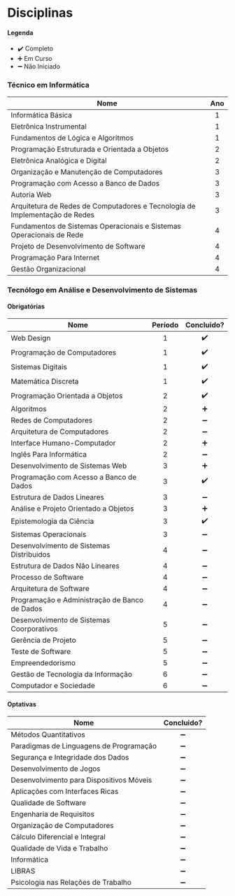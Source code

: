 
# Disciplinas

#### Legenda
* :heavy_check_mark:  Completo
* :heavy_plus_sign:   Em Curso
* :heavy_minus_sign:  Não Iniciado

### Técnico em Informática

| Nome                                                                        | Ano |
| --------------------------------------------------------------------------- |:---:|
| Informática Básica                                                          | 1   |
| Eletrônica Instrumental                                                     | 1   |
| Fundamentos de Lógica e Algoritmos                                          | 1   |
| Programação Estruturada e Orientada a Objetos                               | 2   |
| Eletrônica Analógica e Digital                                              | 2   |
| Organização e Manutenção de Computadores                                    | 3   |
| Programação com Acesso a Banco de Dados                                     | 3   |
| Autoria Web                                                                 | 3   |
| Arquitetura de Redes de Computadores e Tecnologia de Implementação de Redes | 3   |
| Fundamentos de Sistemas Operacionais e Sistemas Operacionais de Rede        | 4   |
| Projeto de Desenvolvimento de Software                                      | 4   |
| Programação Para Internet                                                   | 4   |
| Gestão Organizacional                                                       | 4   |

### Tecnólogo em Análise e Desenvolvimento de Sistemas

#### Obrigatórias

| Nome                                                                        | Período |   Concluido? |
| --------------------------------------------------------------------------- |:-:| :----------------: |
| Web Design                                                                  | 1 | :heavy_check_mark: |
| Programação de Computadores                                                 | 1 | :heavy_check_mark: |
| Sistemas Digitais                                                           | 1 | :heavy_check_mark: |
| Matemática Discreta                                                         | 1 | :heavy_check_mark: |
| Programação Orientada a Objetos                                             | 2 | :heavy_check_mark: |
| Algoritmos                                                                  | 2 | :heavy_plus_sign: |
| Redes de Computadores                                                       | 2 | :heavy_minus_sign: |
| Arquitetura de Computadores                                                 | 2 | :heavy_minus_sign: |
| Interface Humano-Computador                                                 | 2 | :heavy_plus_sign: |
| Inglês Para Informática                                                     | 2 | :heavy_minus_sign: |
| Desenvolvimento de Sistemas Web                                             | 3 | :heavy_plus_sign: |
| Programação com Acesso a Banco de Dados                                     | 3 | :heavy_check_mark: |
| Estrutura de Dados Lineares                                                 | 3 | :heavy_minus_sign: |
| Análise e Projeto Orientado a Objetos                                       | 3 | :heavy_plus_sign: |
| Epistemologia da Ciência                                                    | 3 | :heavy_check_mark: |
| Sistemas Operacionais                                                       | 3 | :heavy_minus_sign: |
| Desenvolvimento de Sistemas Distribuidos                                    | 4 | :heavy_minus_sign: |
| Estrutura de Dados Não Lineares                                             | 4 | :heavy_minus_sign: |
| Processo de Software                                                        | 4 | :heavy_minus_sign: |
| Arquitetura de Software                                                     | 4 | :heavy_minus_sign: |
| Programação e Administração de Banco de Dados                               | 4 | :heavy_minus_sign: |
| Desenvolvimento de Sistemas Coorporativos                                   | 5 | :heavy_minus_sign: |
| Gerência de Projeto                                                         | 5 | :heavy_minus_sign: |
| Teste de Software                                                           | 5 | :heavy_minus_sign: |
| Empreendedorismo                                                            | 5 | :heavy_minus_sign: |
| Gestão de Tecnologia da Informação                                          | 6 | :heavy_minus_sign: |
| Computador e Sociedade                                                      | 6 | :heavy_minus_sign: |

#### Optativas

| Nome                                                                        |     Concluido?     |
| --------------------------------------------------------------------------- | :----------------: |
| Métodos Quantitativos                                                       | :heavy_minus_sign: |
| Paradigmas de Linguagens de Programação                                     | :heavy_minus_sign: |
| Segurança e Integridade dos Dados                                           | :heavy_minus_sign: |
| Desenvolvimento de Jogos                                                    | :heavy_minus_sign: |
| Desenvolvimento para Dispositivos Móveis                                    | :heavy_minus_sign: |
| Aplicações com Interfaces Ricas                                             | :heavy_minus_sign: |
| Qualidade de Software                                                       | :heavy_minus_sign: |
| Engenharia de Requisitos                                                    | :heavy_minus_sign: |
| Organização de Computadores                                                 | :heavy_minus_sign: |
| Cálculo Diferencial e Integral                                              | :heavy_minus_sign: |
| Qualidade de Vida e Trabalho                                                | :heavy_minus_sign: |
| Informática                                                                 | :heavy_minus_sign: |
| LIBRAS                                                                      | :heavy_minus_sign: |
| Psicologia nas Relações de Trabalho                                         | :heavy_minus_sign: |
